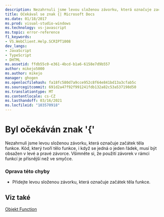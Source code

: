 ```yaml
---
description: Nezahrnuli jsme levou složenou závorku, která označuje začátek těla funkce.
title: Očekával se znak {| Microsoft Docs
ms.date: 01/18/2017
ms.prod: visual-studio-windows
ms.technology: vs-javascript
ms.topic: error-reference
f1_keywords:
- VS.WebClient.Help.SCRIPT1008
dev_langs:
- JavaScript
- TypeScript
- DHTML
ms.assetid: ffdb55c0-e361-4bcd-b1a6-6158e7d9b557
author: mikejo5000
ms.author: mikejo
manager: ghogen
ms.openlocfilehash: fa18fc580d7a9cce952c8f64e841bd13a3cfab5c
ms.sourcegitcommit: 691d2a47f92f991241fdb132a82c53a537198d50
ms.translationtype: MT
ms.contentlocale: cs-CZ
ms.lasthandoff: 03/16/2021
ms.locfileid: "103570918"
---
```

# <a name="expected-"></a>Byl očekáván znak '{'
Nezahrnuli jsme levou složenou závorku, která označuje začátek těla funkce. Kód, který tvoří tělo funkce, i když se jedná o jeden řádek, musí být obsažen v levé a pravé závorce. Všimněte si, že použití závorek v rámci funkcí je přísnější než ve smyčce.  
  
### <a name="to-correct-this-error"></a>Oprava této chyby  
  
- Přidejte levou složenou závorku, která označuje začátek těla funkce.  
  
## <a name="see-also"></a>Viz také  
 [Objekt Function](https://developer.mozilla.org/docs/Web/JavaScript/Reference/Global_Objects/Function)
